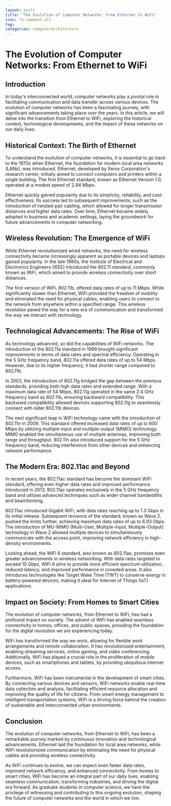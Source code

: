 ```yaml
---
layout: posts
title: "The Evolution of Computer Networks: From Ethernet to WiFi"
icon: fa-comment-alt
tag:      
categories: ComputerArchitecture
---
```



# The Evolution of Computer Networks: From Ethernet to WiFi

## Introduction

In today's interconnected world, computer networks play a pivotal role in facilitating communication and data transfer across various devices. The evolution of computer networks has been a fascinating journey, with significant advancements taking place over the years. In this article, we will delve into the transition from Ethernet to WiFi, exploring the historical context, technological developments, and the impact of these networks on our daily lives.

## Historical Context: The Birth of Ethernet

To understand the evolution of computer networks, it is essential to go back to the 1970s when Ethernet, the foundation for modern local area networks (LANs), was introduced. Ethernet, developed by Xerox Corporation's research center, initially aimed to connect computers and printers within a single building. The first Ethernet standard, known as Ethernet Version 1.0, operated at a modest speed of 2.94 Mbps.

Ethernet quickly gained popularity due to its simplicity, reliability, and cost-effectiveness. Its success led to subsequent improvements, such as the introduction of twisted-pair cabling, which allowed for longer transmission distances and higher data rates. Over time, Ethernet became widely adopted in business and academic settings, laying the groundwork for future advancements in computer networking.

## Wireless Revolution: The Emergence of WiFi

While Ethernet revolutionized wired networks, the need for wireless connectivity became increasingly apparent as portable devices and laptops gained popularity. In the late 1990s, the Institute of Electrical and Electronics Engineers (IEEE) introduced the 802.11 standard, commonly known as WiFi, which aimed to provide wireless connectivity over short distances.

The first version of WiFi, 802.11b, offered data rates of up to 11 Mbps. While significantly slower than Ethernet, WiFi provided the freedom of mobility and eliminated the need for physical cables, enabling users to connect to the network from anywhere within a specified range. This wireless revolution paved the way for a new era of communication and transformed the way we interact with technology.

## Technological Advancements: The Rise of WiFi

As technology advanced, so did the capabilities of WiFi networks. The introduction of the 802.11a standard in 1999 brought significant improvements in terms of data rates and spectral efficiency. Operating in the 5 GHz frequency band, 802.11a offered data rates of up to 54 Mbps. However, due to its higher frequency, it had shorter range compared to 802.11b.

In 2003, the introduction of 802.11g bridged the gap between the previous standards, providing both high data rates and extended range. With a maximum data rate of 54 Mbps, 802.11g operated in the same 2.4 GHz frequency band as 802.11b, ensuring backward compatibility. This backward compatibility allowed devices supporting 802.11g to seamlessly connect with older 802.11b devices.

The next significant leap in WiFi technology came with the introduction of 802.11n in 2009. This standard offered increased data rates of up to 600 Mbps by utilizing multiple-input and multiple-output (MIMO) technology. MIMO enabled the simultaneous use of multiple antennas, improving both range and throughput. 802.11n also introduced support for the 5 GHz frequency band, reducing interference from other devices and enhancing network performance.

## The Modern Era: 802.11ac and Beyond

In recent years, the 802.11ac standard has become the dominant WiFi standard, offering even higher data rates and improved performance. Introduced in 2013, 802.11ac operates exclusively in the 5 GHz frequency band and utilizes advanced techniques such as wider channel bandwidths and beamforming.

802.11ac introduced Gigabit WiFi, with data rates reaching up to 1.3 Gbps in its initial release. Subsequent revisions of the standard, known as Wave 2, pushed the limits further, achieving maximum data rates of up to 6.93 Gbps. The introduction of MU-MIMO (Multi-User, Multiple-Input, Multiple-Output) technology in Wave 2 allowed multiple devices to simultaneously communicate with the access point, improving network efficiency in high-density environments.

Looking ahead, the WiFi 6 standard, also known as 802.11ax, promises even greater advancements in wireless networking. With data rates targeted to exceed 10 Gbps, WiFi 6 aims to provide more efficient spectrum utilization, reduced latency, and improved performance in crowded areas. It also introduces technologies like Target Wake Time (TWT) to conserve energy in battery-powered devices, making it ideal for Internet of Things (IoT) applications.

## Impact on Society: From Homes to Smart Cities

The evolution of computer networks, from Ethernet to WiFi, has had a profound impact on society. The advent of WiFi has enabled seamless connectivity in homes, offices, and public spaces, providing the foundation for the digital revolution we are experiencing today.

WiFi has transformed the way we work, allowing for flexible work arrangements and remote collaboration. It has revolutionized entertainment, enabling streaming services, online gaming, and video conferencing. Additionally, WiFi has played a crucial role in the proliferation of mobile devices, such as smartphones and tablets, by providing ubiquitous internet access.

Furthermore, WiFi has been instrumental in the development of smart cities. By connecting various devices and sensors, WiFi networks enable real-time data collection and analysis, facilitating efficient resource allocation and improving the quality of life for citizens. From smart energy management to intelligent transportation systems, WiFi is a driving force behind the creation of sustainable and interconnected urban environments.

## Conclusion

The evolution of computer networks, from Ethernet to WiFi, has been a remarkable journey marked by continuous innovation and technological advancements. Ethernet laid the foundation for local area networks, while WiFi revolutionized communication by eliminating the need for physical cables and providing wireless connectivity.

As WiFi continues to evolve, we can expect even faster data rates, improved network efficiency, and enhanced connectivity. From homes to smart cities, WiFi has become an integral part of our daily lives, enabling seamless communication, transforming industries, and driving the digital era forward. As graduate students in computer science, we have the privilege of witnessing and contributing to this ongoing evolution, shaping the future of computer networks and the world in which we live.